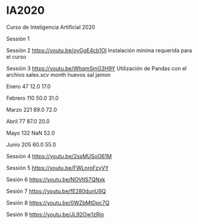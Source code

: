 # IA2020
Curso de Inteligencia Artificial 2020


Sessión 1

Sessión 2
https://youtu.be/oyGgE4cb1OI
Instalación minima requerida para el curso

Sessión 3
https://youtu.be/WhqmSmG3H9Y
Utilización de Pandas con el  archivo sales.scv
month huevos	sal	jamon

Enero	47	12.0	17.0

Febrero	110	50.0	31.0

Marzo	221	89.0	72.0

Abril	77	87.0	20.0

Mayo	132	NaN	52.0

Junio	205	60.0	55.0



Sessión 4
https://youtu.be/2ssMUSoO61M

Sessión 5
https://youtu.be/FWLnroFzyVY

Sesión 6
https://youtu.be/NOVtlS7QNxk

Sesión 7
https://youtu.be/fE280dunU9Q

Sesión 8
https://youtu.be/0WZbMtDpc7Q

Sesión 9
https://youtu.be/JL92Ow1zRjo
